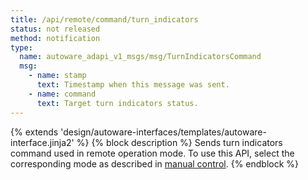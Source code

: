 ```yaml
---
title: /api/remote/command/turn_indicators
status: not released
method: notification
type:
  name: autoware_adapi_v1_msgs/msg/TurnIndicatorsCommand
  msg:
    - name: stamp
      text: Timestamp when this message was sent.
    - name: command
      text: Target turn indicators status.
---
```


{% extends 'design/autoware-interfaces/templates/autoware-interface.jinja2' %}
{% block description %}
Sends turn indicators command used in remote operation mode.
To use this API, select the corresponding mode as described in [manual control](../../../../features/manual-control.md).
{% endblock %}
